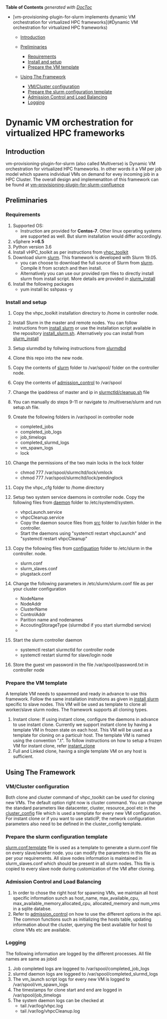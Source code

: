 <!-- START doctoc generated TOC please keep comment here to allow auto update -->
<!-- DON'T EDIT THIS SECTION, INSTEAD RE-RUN doctoc TO UPDATE -->
**Table of Contents**  *generated with [DocToc](https://github.com/thlorenz/doctoc)*

- [vm-provisioning-plugin-for-slurm implements dynamic VM orchestration for virtualized HPC frameworks](#Dynamic VM orchestration for virtualized HPC frameworks)
  - [Introduction](#introduction)
  - [Preliminaries](#preliminaries)
    - [Requirements](#requirements)
    - [Install and setup](#install-and-setup)
    - [Prepare the VM template](#prepare-the-vm-template)
    
  - [Using The Framework](#using-the-tool)
    - [VM/Cluster configuration](#prepare-the-vm-template)
    - [Prepare the slurm configuration template](#slurm-configuration-template)
    - [Admission Control and Load Balancing](#admission-control)
    - [Logging](#logging)


<!-- END doctoc generated TOC please keep comment here to allow auto update -->
# Dynamic VM orchestration for virtualized HPC frameworks
## Introduction
vm-provisioning-plugin-for-slurm (also called Multiverse) is Dynamic VM orchestration for virtualized HPC frameworks. In other words it a VM per job model which spawns individual VMs on demand for evey incoming job in a HPC Cluster.
The overall design and implemenatiton of this framework can be found at [vm-provisioning-plugin-for-slurm-confluence](https://confluence.eng.vmware.com/display/HPC/Multiverse%3A+Dynamic+VM+orchestration+for+virtualized+HPC+frameworks)

## **Preliminaries** 

### Requirements

1. Supported OS: 
   * Instruction are provided for **Centos-7**. Other linux operating systems are supported as well. But slurm installation would differ accordingly. 
2. vSphere **>=6.5**
3. Python version 3.6
2. Install vHPC\_toolkit as per instructions from [vhpc\_toolkit](https://gitlab.eng.vmware.com/hpc/vhpc_cfg/tree/master)
2. Download slurm  [slurm](https://gitlab.eng.vmware.com/jgunasekaran/multiverse/blob/master/slurm_source). This framework is developed with Slurm 19.05. 
    * you can choose to download the full source of Slurm from [slurm](https://www.schedmd.com/downloads.php). Compile it from scratch and then install.   
    * Alternatively you can use our provided rpm files to directly install slurm from install script. More details are provided in [slurm_install](https://gitlab.eng.vmware.com/jgunasekaran/multiverse/blob/master/slurm_install/)
1. Install the following packages
   * yum install bc sshpass -y
### Install and setup

1. Copy the vhpc_toolkit installation directory to /home in controller node. 
2. Install Slurm in the master and remote nodes. You can follow instructions from [install slurm](https://www.slothparadise.com/how-to-install-slurm-on-centos-7-cluster/) or use the installation script available in the repository [install_slurm.sh](https://gitlab.eng.vmware.com/jgunasekaran/multiverse/blob/master/slurm_install/install_slurm.sh). Alternatively you can install from [slurm_install](https://gitlab.eng.vmware.com/jgunasekaran/multiverse/blob/master/slurm_install/)
2. Setup slurmdbd by follwing instructions from [slurmdbd](https://wiki.fysik.dtu.dk/niflheim/Slurm_database)
3. Clone this repo into the new node.
4. Copy the contents of [slurm](https://gitlab.eng.vmware.com/jgunasekaran/multiverse/blob/master/slurm) folder to /var/spool/ folder on the controller node.
4. Copy the contents of [admission\_control](https://gitlab.eng.vmware.com/jgunasekaran/multiverse/blob/master/admission_control) to /var/spool
5. Change the ipaddress of master and ip in [slurmctld/cleanup.sh](https://gitlab.eng.vmware.com/jgunasekaran/multiverse/blob/master/slurm/slurmctld/cleanup.sh) file
5. You can manually do steps 9-11 or navigate to /multiverse/slurm and run setup.sh file.
6. Create the following folders in /var/spool  in controller node
    * completed\_jobs
    * completed\_job\_logs
    * job\_timelogs
    * completed\_slurmd\_logs
    * vm\_spawn\_logs
    * lock

7. Change the permissions of the two main locks in the lock folder
   * chmod 777 /var/spool/slurmcltd/lock/vmlock
   * chmod 777 /var/spool/slurmcltd/lock/pendinglock
8. Copy the vhpc_cfg folder to /home directory 
6. Setup two system service daemons in controller node. Copy the following files from [daemon](https://gitlab.eng.vmware.com/jgunasekaran/multiverse/blob/master/daemons) folder to /etc/systemd/system.
   * vhpcLaunch.service
   * vhpcCleanup.service
   * Copy the daemon source files from [src](https://gitlab.eng.vmware.com/jgunasekaran/multiverse/blob/master/daemons/src) folder to /usr/bin folder in the controller.
   * Start the daemons using "systemctl restart vhpcLaunch" and "systemctl restart vhpcCleanup"
7. Copy the following files from [configuation](https://gitlab.eng.vmware.com/jgunasekaran/multiverse/blob/master/configuration/) folder to /etc/slurm in the controller. node.
   * slurm.conf
   * slurm\_slaves.conf
   * plugstack.conf
8. Change the following parameters in /etc/slurm/slurm.conf file as per your cluster configuration
   * NodeName
   * NodeAddr
   * ClusterName
   * ControlAddr
   * Parition name and nodenames
   * AccoutingStorageType (slurmdbd if you start slurmdbd service)
   * 
9. Start the slurm controller daemon 
   * systemctl restart slurmctld for controller node
   * systemctl restart slurmd for slave/login node
   
10. Store the guest vm password in the file /var/spool/password.txt in controller node
 
### Prepare the VM template
A template VM needs to spawmned and ready in advance to use this framework. Follow the same installation instrutions as given in [install slurm](https://www.slothparadise.com/how-to-install-slurm-on-centos-7-cluster/) specific to slave nodes.
This VM will be used as template to clone all worker/slave slurm nodes. The framework supports all cloning types.
1. Instant clone:
   If using instant clone, configure the daemons in advance to use instant clone. Currently we support instant clone by having a template VM in frozen state on each host. This VM will be used as a template for cloning on a particulr host.
   The template VM is named using the convention "<hostipaddress>.t". To follow instructions on how to setup a frozen VM for instant clone, refer [instant_clone](https://gitlab.eng.vmware.com/hpc/vhpc_cfg/blob/feature/instant/docs/sample-operations.md)
2. Full and Linked clone, having a single template VM on any host is sufficient. 

## **Using The Framework**
### VM/Cluster configuration
Both clone and cluster command of vhpc\_toolkit can be used for cloning new VMs. The default option right now is cluster command. You can change the standard parameters like datacenter, cluster, resource\_pool etc in the [cluster\_config](https://gitlab.eng.vmware.com/jgunasekaran/multiverse/blob/master/slurm/slurmctld/cluster_config) file which is used a template for every new VM configuration.
For instant clone or if you want to use staticIP, the network configuration parameters also need to be defined in the cluster_config template. 

### Prepare the slurm configuration template
[slurm.conf.template](https://gitlab.eng.vmware.com/jgunasekaran/multiverse/blob/master/slurm/slurmctld/slurm.conf.template) file is used as a template to generate a slurm.conf file on every slave/worker node. you can modify the parameters in this file as per your requirements. All slave nodes information is maintained in slurm_slaves.conf which should be present in all slurm nodes. 
This file is copied to every slave node during customization of the VM after cloning. 

### Admission Control and Load Balancing

1. In order to chose the right host for spawning VMs, we maintain all host specific information sunch as host\_name, max\_available\_cpu, max\_available\_memory,allocated\_cpu, allocated\_memory and num\_vms in a sqlite databse.
2. Refer to [admission_control](https://gitlab.eng.vmware.com/jgunasekaran/multiverse/tree/master/admission_control) on how to use the different options in the api. The common functions such as initializing the hosts table, updating information about the cluster, querying the best available for host to clone VMs etc are available.
 
### Logging

The following information are logged by the different processes. All file names are same as jobid

1. Job completed logs are loggeed to /var/spool/completed\_job\_logs
2. slurmd daemon logs are loggeed to /var/spool/completed\_slurmd\_logs
3. The vm\_launch script logs for every new VM is logged to /var/spool/vm\_spawn\_logs
4. The timestamps for clone start and end are logged in /var/spool/job\_timelogs
5. The system daemon logs can be checked at
   * tail /var/log/vhpc.log
   * tail /var/log/vhpcCleanup.log

